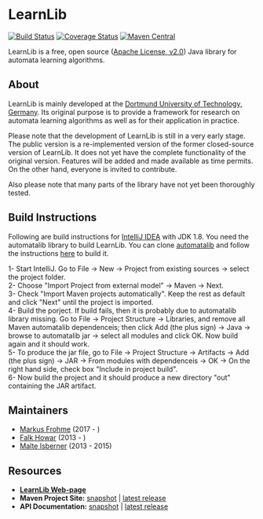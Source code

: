 LearnLib
===========
[![Build Status](https://travis-ci.org/LearnLib/learnlib.svg?branch=develop)](https://travis-ci.org/LearnLib/learnlib)
[![Coverage Status](https://coveralls.io/repos/github/LearnLib/learnlib/badge.svg?branch=develop)](https://coveralls.io/github/LearnLib/learnlib?branch=develop)
[![Maven Central](https://maven-badges.herokuapp.com/maven-central/de.learnlib/learnlib-parent/badge.svg)](https://maven-badges.herokuapp.com/maven-central/de.learnlib/learnlib-parent)

LearnLib is a free, open source ([Apache License, v2.0][1]) Java library for automata learning algorithms.

About
-----
LearnLib is mainly developed at the [Dortmund University of Technology, Germany][2]. Its original purpose is to
provide a framework for research on automata learning algorithms as well as for their application in practice.

Please note that the development of LearnLib is still in a very early stage. The public version is a re-implemented
version of the former closed-source version of LearnLib. It does not yet have the complete functionality of the
original version. Features will be added and made available as time permits. On the other hand, everyone is
invited to contribute.

Also please note that many parts of the library have not yet been thoroughly tested.

Build Instructions
------------------
Following are build instructions for [IntelliJ IDEA](https://www.jetbrains.com/idea/) with JDK 1.8. You need the automatalib library to build LearnLib. You can clone [automatalib][7] and follow the instructions [here](https://github.com/LearnLib/automatalib/blob/develop/README.md) to build it.

1- Start IntelliJ. Go to File -> New -> Project from existing sources -> select the project folder.  
2- Choose "Import Project from external model" -> Maven -> Next.  
3- Check "Import Maven projects automatically". Keep the rest as default and click "Next" until the project is imported.  
4- Build the porject. If build fails, then it is probably due to automatalib library missing. Go to File -> Project Structure -> Libraries, and remove all Maven automatalib dependenceis; then click Add (the plus sign) -> Java -> browse to automatalib jar -> select all modules and click OK. Now build again and it should work.  
5- To produce the jar file, go to File -> Project Structure -> Artifacts -> Add (the plus sign) -> JAR ->  From modules with dependenceis -> OK -> On the right hand side, check box "Include in project build".  
6- Now build the project and it should produce a new directory "out" containing the JAR artifact.  

Maintainers
-----------
* [Markus Frohme][6] (2017 - )
* [Falk Howar][5] (2013 - )
* [Malte Isberner][4] (2013 - 2015)

Resources
---------
* **[LearnLib Web-page][3]**
* **Maven Project Site:** [snapshot](http://learnlib.github.io/learnlib/maven-site/latest-snapshot/) | [latest release](http://learnlib.github.io/learnlib/maven-site/latest-release/)
* **API Documentation:** [snapshot](http://learnlib.github.io/learnlib/maven-site/latest-snapshot/apidocs/) | [latest release](http://learnlib.github.io/learnlib/maven-site/latest-release/apidocs/)

[1]: http://www.apache.org/licenses/LICENSE-2.0
[2]: http://www.cs.tu-dortmund.de
[3]: http://www.learnlib.de
[4]: https://github.com/misberner
[5]: https://github.com/fhowar
[6]: https://github.com/mtf90
[7]: https://github.com/LearnLib/automatalib
